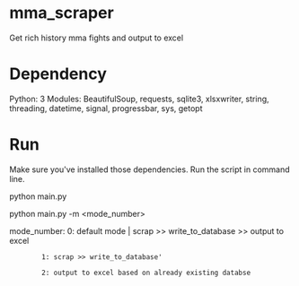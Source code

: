 # mma_scraper
Get rich history mma fights and output to excel

# Dependency
Python: 3
Modules: BeautifulSoup, requests, sqlite3, xlsxwriter, string, threading, datetime, signal, progressbar, sys, getopt

# Run
Make sure you've installed those dependencies.
Run the script in command line.

python main.py

python main.py -m <mode_number>


mode_number:
            0: default mode | scrap >> write_to_database >> output to excel
            
            1: scrap >> write_to_database'
            
            2: output to excel based on already existing databse

